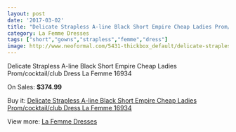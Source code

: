 ```yaml
---
layout: post
date: '2017-03-02'
title: "Delicate Strapless A-line Black Short Empire Cheap Ladies Prom/cocktail/club Dress La Femme 16934"
category: La Femme Dresses
tags: ["short","gowns","strapless","femme","dress"]
image: http://www.neoformal.com/5431-thickbox_default/delicate-strapless-a-line-black-short-empire-cheap-ladies-prom-cocktail-club-dress-la-femme-16934.jpg
---
```

Delicate Strapless A-line Black Short Empire Cheap Ladies Prom/cocktail/club Dress La Femme 16934

On Sales: **$374.99**
<a href="https://www.neoformal.com/en/la-femme-dresses/1986-delicate-strapless-a-line-black-short-empire-cheap-ladies-prom-cocktail-club-dress-la-femme-16934.html"><amp-img layout="responsive" width="600" height="600" src="//www.neoformal.com/5431-thickbox_default/delicate-strapless-a-line-black-short-empire-cheap-ladies-prom-cocktail-club-dress-la-femme-16934.jpg" alt="Delicate Strapless A-line Black Short Empire Cheap Ladies Prom/cocktail/club Dress La Femme 16934 0" /></a>
<a href="https://www.neoformal.com/en/la-femme-dresses/1986-delicate-strapless-a-line-black-short-empire-cheap-ladies-prom-cocktail-club-dress-la-femme-16934.html"><amp-img layout="responsive" width="600" height="600" src="//www.neoformal.com/5434-thickbox_default/delicate-strapless-a-line-black-short-empire-cheap-ladies-prom-cocktail-club-dress-la-femme-16934.jpg" alt="Delicate Strapless A-line Black Short Empire Cheap Ladies Prom/cocktail/club Dress La Femme 16934 1" /></a>
<a href="https://www.neoformal.com/en/la-femme-dresses/1986-delicate-strapless-a-line-black-short-empire-cheap-ladies-prom-cocktail-club-dress-la-femme-16934.html"><amp-img layout="responsive" width="600" height="600" src="//www.neoformal.com/5433-thickbox_default/delicate-strapless-a-line-black-short-empire-cheap-ladies-prom-cocktail-club-dress-la-femme-16934.jpg" alt="Delicate Strapless A-line Black Short Empire Cheap Ladies Prom/cocktail/club Dress La Femme 16934 2" /></a>
<a href="https://www.neoformal.com/en/la-femme-dresses/1986-delicate-strapless-a-line-black-short-empire-cheap-ladies-prom-cocktail-club-dress-la-femme-16934.html"><amp-img layout="responsive" width="600" height="600" src="//www.neoformal.com/5432-thickbox_default/delicate-strapless-a-line-black-short-empire-cheap-ladies-prom-cocktail-club-dress-la-femme-16934.jpg" alt="Delicate Strapless A-line Black Short Empire Cheap Ladies Prom/cocktail/club Dress La Femme 16934 3" /></a>

Buy it: [Delicate Strapless A-line Black Short Empire Cheap Ladies Prom/cocktail/club Dress La Femme 16934](https://www.neoformal.com/en/la-femme-dresses/1986-delicate-strapless-a-line-black-short-empire-cheap-ladies-prom-cocktail-club-dress-la-femme-16934.html "Delicate Strapless A-line Black Short Empire Cheap Ladies Prom/cocktail/club Dress La Femme 16934")

View more: [La Femme Dresses](https://www.neoformal.com/en/16-la-femme-dresses "La Femme Dresses")